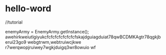 # hello-word
//tutorial

enemyArmy = EnemyArmy.getInstance();
awehirkweiutlgiyukcfcfcfcfcfcfcfcfskajdguiagduiat78qwBCDMKAgtr78qgkjb erui23go9
webgtrwm,webtruiwcjkwe r7werqwopjruiwey7wgkjduigq3wr8owuio  wf

